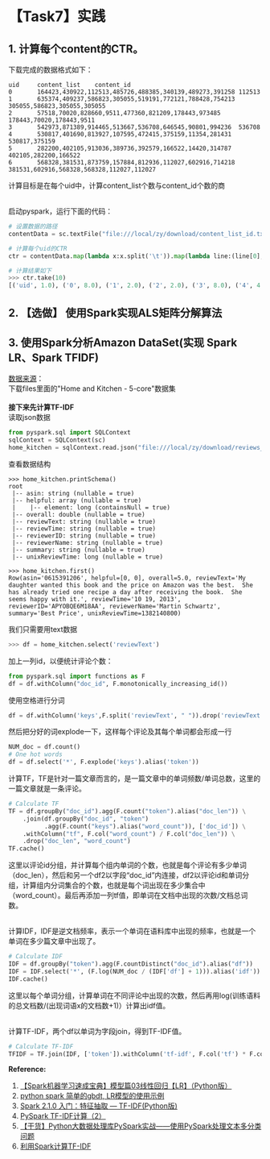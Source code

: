 # 【Task7】实践

## 1. 计算每个content的CTR。

下载完成的数据格式如下：
```
uid     content_list    content_id
0       164423,430922,112513,485726,488385,340139,489273,391258 112513
1       635374,409237,586823,305055,519191,772121,788428,754213 305055,586823,305055,305055
2       57518,70020,828660,9511,477360,821209,178443,973485     178443,70020,178443,9511
3       542973,871389,914465,513667,536708,646545,90801,994236  536708
4       530817,401690,813927,107595,472415,375159,11354,281431  530817,375159
5       282200,402105,913036,389736,392579,166522,14420,314787  402105,282200,166522
6       568328,381531,873759,157884,812936,112027,602916,714218 381531,602916,568328,568328,112027,112027
```
计算目标是在每个uid中，计算content_list个数与content_id个数的商<br><br>

启动pyspark，运行下面的代码：
```Python
# 设置数据的路径
contentData = sc.textFile("file:///local/zy/download/content_list_id.txt")

# 计算每个uid的CTR
ctr = contentData.map(lambda x:x.split('\t')).map(lambda line:(line[0], len(line[1].split(','))/len(line[2].split(','))))

# 计算结果如下
>>> ctr.take(10)
[('uid', 1.0), ('0', 8.0), ('1', 2.0), ('2', 2.0), ('3', 8.0), ('4', 4.0), ('5', 2.6666666666666665), ('6', 1.3333333333333333), ('7', 2.0), ('8', 2.0)]

```

## 2. 【选做】 使用Spark实现ALS矩阵分解算法


## 3. 使用Spark分析Amazon DataSet(实现 Spark LR、Spark TFIDF)
[数据来源](http://jmcauley.ucsd.edu/data/amazon/)：<br>
下载files里面的"Home and Kitchen - 5-core"数据集<br><br>
**接下来先计算TF-IDF**<br>
读取json数据
```Python
from pyspark.sql import SQLContext
sqlContext = SQLContext(sc)
home_kitchen = sqlContext.read.json("file:///local/zy/download/reviews_Home_and_Kitchen_5.json")
```
查看数据结构
```
>>> home_kitchen.printSchema()
root
 |-- asin: string (nullable = true)
 |-- helpful: array (nullable = true)
 |    |-- element: long (containsNull = true)
 |-- overall: double (nullable = true)
 |-- reviewText: string (nullable = true)
 |-- reviewTime: string (nullable = true)
 |-- reviewerID: string (nullable = true)
 |-- reviewerName: string (nullable = true)
 |-- summary: string (nullable = true)
 |-- unixReviewTime: long (nullable = true)

>>> home_kitchen.first()
Row(asin='0615391206', helpful=[0, 0], overall=5.0, reviewText='My daughter wanted this book and the price on Amazon was the best.  She has already tried one recipe a day after receiving the book.  She seems happy with it.', reviewTime='10 19, 2013', reviewerID='APYOBQE6M18AA', reviewerName='Martin Schwartz', summary='Best Price', unixReviewTime=1382140800)

```
我们只需要用text数据
```Python
>>> df = home_kitchen.select('reviewText')
```
加上一列id，以便统计评论个数：
```Python
from pyspark.sql import functions as F
df = df.withColumn("doc_id", F.monotonically_increasing_id())
```
使用空格进行分词
```Python
df = df.withColumn('keys',F.split('reviewText', " ")).drop('reviewText')
```
然后把分好的词explode一下，这样每个评论及其每个单词都会形成一行
```Python
NUM_doc = df.count()
# One hot words
df = df.select('*', F.explode('keys').alias('token'))
```
计算TF，TF是针对一篇文章而言的，是一篇文章中的单词频数/单词总数，这里的一篇文章就是一条评论。
```Python
# Calculate TF
TF = df.groupBy("doc_id").agg(F.count("token").alias("doc_len")) \
    .join(df.groupBy("doc_id", "token")
          .agg(F.count("keys").alias("word_count")), ['doc_id']) \
    .withColumn("tf", F.col("word_count") / F.col("doc_len")) \
    .drop("doc_len", "word_count")
TF.cache()
```
这里以评论id分组，并计算每个组内单词的个数，也就是每个评论有多少单词（doc_len），然后和另一个df2以字段“doc_id”内连接，df2以评论id和单词分组，计算组内分词集合的个数，也就是每个词出现在多少集合中（word_count）。最后再添加一列tf值，即单词在文档中出现的次数/文档总词数。<br><br>

计算IDF，IDF是逆文档频率，表示一个单词在语料库中出现的频率，也就是一个单词在多少篇文章中出现了。
```Python
# Calculate IDF
IDF = df.groupBy("token").agg(F.countDistinct("doc_id").alias("df"))
IDF = IDF.select('*', (F.log(NUM_doc / (IDF['df'] + 1))).alias('idf'))
IDF.cache()
```
这里以每个单词分组，计算单词在不同评论中出现的次数，然后再用log(训练语料的总文档数/(出现词语x的文档数+1)）计算出idf值。<br><br>

计算TF-IDF，两个df以单词为字段join，得到TF-IDF值。
```Python
# Calculate TF-IDF
TFIDF = TF.join(IDF, ['token']).withColumn('tf-idf', F.col('tf') * F.col('idf'))
```


**Reference:**<br>
1. [【Spark机器学习速成宝典】模型篇03线性回归【LR】（Python版） ](https://www.cnblogs.com/itmorn/p/8023396.html)<br>
2. [python spark 简单的gbdt, LR模型的使用示例](https://blog.csdn.net/qq_36480160/article/details/82013975)<br>
3. [Spark 2.1.0 入门：特征抽取 — TF-IDF(Python版)](http://dblab.xmu.edu.cn/blog/1766-2/)<br>
4. [PySpark TF-IDF计算（2）](https://blog.csdn.net/macanv/article/details/87731785)<br>
5. [【干货】Python大数据处理库PySpark实战——使用PySpark处理文本多分类问题](https://cloud.tencent.com/developer/article/1096712)<br>
6. [利用Spark计算TF-IDF ](https://fuhailin.github.io/Calculating-TF-IDF-With-Apache-Spark/)<br>

<br>









